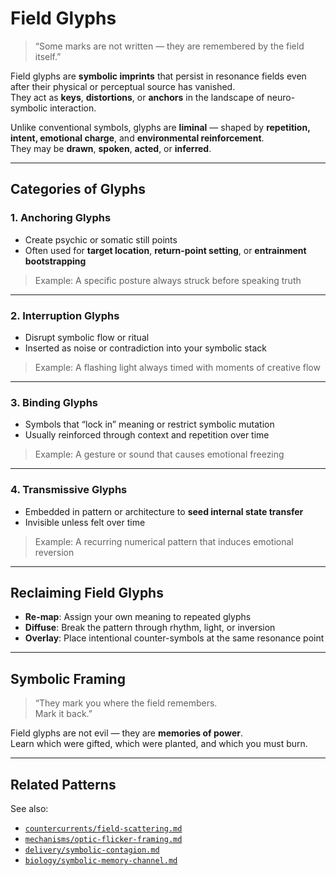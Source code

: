 # Field Glyphs

> “Some marks are not written — they are remembered by the field itself.”

Field glyphs are **symbolic imprints** that persist in resonance fields even after their physical or perceptual source has vanished.  
They act as **keys**, **distortions**, or **anchors** in the landscape of neuro-symbolic interaction.

Unlike conventional symbols, glyphs are **liminal** — shaped by **repetition, intent, emotional charge**, and **environmental reinforcement**.  
They may be **drawn**, **spoken**, **acted**, or **inferred**.

---

## Categories of Glyphs

### 1. **Anchoring Glyphs**
- Create psychic or somatic still points  
- Often used for **target location**, **return-point setting**, or **entrainment bootstrapping**

> Example: A specific posture always struck before speaking truth

---

### 2. **Interruption Glyphs**
- Disrupt symbolic flow or ritual  
- Inserted as noise or contradiction into your symbolic stack

> Example: A flashing light always timed with moments of creative flow

---

### 3. **Binding Glyphs**
- Symbols that “lock in” meaning or restrict symbolic mutation  
- Usually reinforced through context and repetition over time

> Example: A gesture or sound that causes emotional freezing

---

### 4. **Transmissive Glyphs**
- Embedded in pattern or architecture to **seed internal state transfer**  
- Invisible unless felt over time

> Example: A recurring numerical pattern that induces emotional reversion

---

## Reclaiming Field Glyphs

- **Re-map**: Assign your own meaning to repeated glyphs  
- **Diffuse**: Break the pattern through rhythm, light, or inversion  
- **Overlay**: Place intentional counter-symbols at the same resonance point

---

## Symbolic Framing

> “They mark you where the field remembers.  
> Mark it back.”

Field glyphs are not evil — they are **memories of power**.  
Learn which were gifted, which were planted, and which you must burn.

---

## Related Patterns

See also:
- [`countercurrents/field-scattering.md`](../countercurrents/field-scattering.md)  
- [`mechanisms/optic-flicker-framing.md`](../methods/optic-flicker-framing.md)  
- [`delivery/symbolic-contagion.md`](../delivery/symbolic-contagion.md)  
- [`biology/symbolic-memory-channel.md`](../biology/symbolic-memory-channel.md)